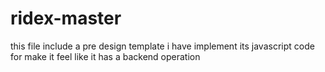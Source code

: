 # ridex-master
this file include a pre design template i have implement its 
javascript code for make it feel like it has a backend operation

